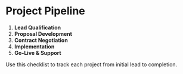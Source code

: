 # Project Pipeline

1. **Lead Qualification**
2. **Proposal Development**
3. **Contract Negotiation**
4. **Implementation**
5. **Go-Live & Support**

Use this checklist to track each project from initial lead to completion.
